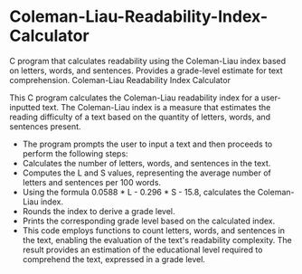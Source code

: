 # Coleman-Liau-Readability-Index-Calculator
C program that calculates readability using the Coleman-Liau index based on letters, words, and sentences. Provides a grade-level estimate for text comprehension.
Coleman-Liau Readability Index Calculator

This C program calculates the Coleman-Liau readability index for a user-inputted text. The Coleman-Liau index is a measure that estimates the reading difficulty of a text based on the quantity of letters, words, and sentences present.

- The program prompts the user to input a text and then proceeds to perform the following steps:
- Calculates the number of letters, words, and sentences in the text.
- Computes the L and S values, representing the average number of letters and sentences per 100 words.
- Using the formula 0.0588 * L - 0.296 * S - 15.8, calculates the Coleman-Liau index.
- Rounds the index to derive a grade level.
- Prints the corresponding grade level based on the calculated index.
- This code employs functions to count letters, words, and sentences in the text, enabling the evaluation of the text's readability complexity. The result provides an estimation of the educational level required to comprehend the text, expressed in a grade level.
